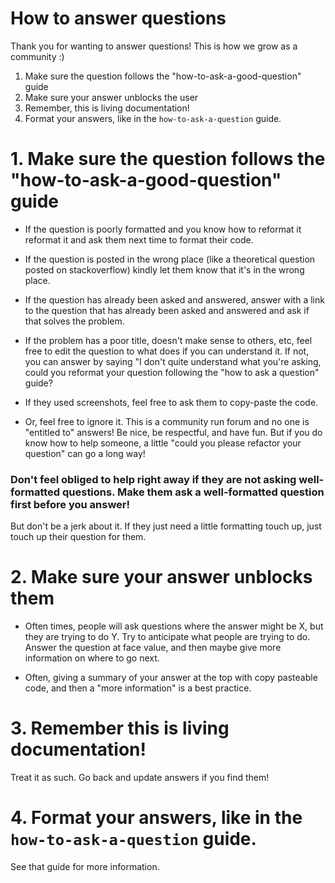 # How to answer questions

Thank you for wanting to answer questions! This is how we grow as a community :)

1. Make sure the question follows the "how-to-ask-a-good-question" guide
2. Make sure your answer unblocks the user
3. Remember, this is living documentation!
4. Format your answers, like in the `how-to-ask-a-question` guide. 


# 1. Make sure the question follows the "how-to-ask-a-good-question" guide

* If the question is poorly formatted and you know how to reformat it reformat it and ask them next time to format their code.

* If the question is posted in the wrong place (like a theoretical question posted on stackoverflow) kindly let them know that it's in the wrong place. 
 
* If the question has already been asked and answered, answer with a link to the question that has already been asked and answered and ask if that solves the problem.
 
* If the problem has a poor title, doesn't make sense to others, etc, feel free to edit the question to what does if you can understand it. If not, you can answer by saying "I don't quite understand what you're asking, could you reformat your question following the "how to ask a question" guide? 
 
* If they used screenshots, feel free to ask them to copy-paste the code. 
 
* Or, feel free to ignore it. This is a community run forum and no one is "entitled to" answers! Be nice, be respectful, and have fun. But if you do know how to help someone, a little "could you please refactor your question" can go a long way!

### Don't feel obliged to help right away if they are not asking well-formatted questions. Make them ask a well-formatted question first before you answer!

But don't be a jerk about it. If they just need a little formatting touch up, just touch up their question for them. 

# 2. Make sure your answer unblocks them

* Often times, people will ask questions where the answer might be X, but they are trying to do Y. Try to anticipate what people are trying to do. Answer the question at face value, and then maybe give more information on where to go next. 

* Often, giving a summary of your answer at the top with copy pasteable code, and then a "more information" is a best practice. 

# 3. Remember this is living documentation!

Treat it as such. Go back and update answers if you find them!

# 4. Format your answers, like in the `how-to-ask-a-question` guide. 

See that guide for more information. 

